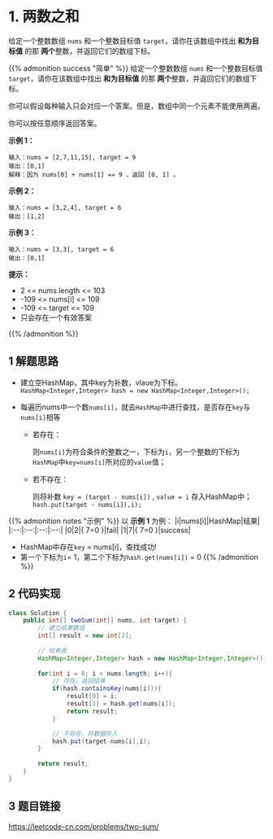 # 1. 两数之和



给定一个整数数组 `nums` 和一个整数目标值 `target`，请你在该数组中找出 **和为目标值** 的那 **两个**整数，并返回它们的数组下标。

<!--more-->


{{% admonition success "简单" %}}
给定一个整数数组 `nums` 和一个整数目标值 `target`，请你在该数组中找出 **和为目标值** 的那 **两个**整数，并返回它们的数组下标。

你可以假设每种输入只会对应一个答案。但是，数组中同一个元素不能使用两遍。

你可以按任意顺序返回答案。

**示例 1：**

    输入：nums = [2,7,11,15], target = 9
    输出：[0,1]
    解释：因为 nums[0] + nums[1] == 9 ，返回 [0, 1] 。

**示例 2：**

    输入：nums = [3,2,4], target = 6
    输出：[1,2]

**示例 3：**

    输入：nums = [3,3], target = 6
    输出：[0,1]


**提示：**

* 2 <= nums.length <= 103
* -109 <= nums[i] <= 109
* -109 <= target <= 109
* 只会存在一个有效答案

{{% /admonition %}}


## 1 解题思路

* 建立空HashMap，其中key为补数，vlaue为下标。 
`HashMap<Integer,Integer> hash = new HashMap<Integer,Integer>();`

* 每遍历nums中一个数`nums[i]`，就去`HashMap`中进行查找，是否存在`key`与`nums[i]`相等

	* 若存在：

		则`nums[i]`为符合条件的整数之一，下标为`i`，另一个整数的下标为`HashMap`中`key=nums[i]`所对应的`value`值；

	* 若不存在：
		
		则将补数 `key = (target - nums[i])` , `value = i` 存入HashMap中；
		`hash.put(target - nums[i]),i);`

{{% admonition notes "示例" %}}
以 **示例 1** 为例：
|i|nums[i]|HashMap|结果|
|:--:|:--:|:--:|:--:|
|0|2|{ 7=0 }|fail|
|1|7|{ 7=0 }|success|

* HashMap中存在`key` = nums[i]，查找成功!
* 第一个下标为`i`= 1，第二个下标为`hash.get(nums[i])` = 0
{{% /admonition %}}

## 2 代码实现

```Java
class Solution {
    public int[] twoSum(int[] nums, int target) {
        // 建立结果数组
        int[] result = new int[2]; 
        
        // 哈希表
        HashMap<Integer,Integer> hash = new HashMap<Integer,Integer>();
        
        for(int i = 0; i < nums.length; i++){
        	// 存在，返回结果
            if(hash.containsKey(nums[i])){
                result[0] = i;
                result[1] = hash.get(nums[i]);
                return result;
            }

            // 不存在，将数据存入
            hash.put(target-nums[i],i);
        }
    
        return result;
    }
}
```

## 3 题目链接

<https://leetcode-cn.com/problems/two-sum/>

